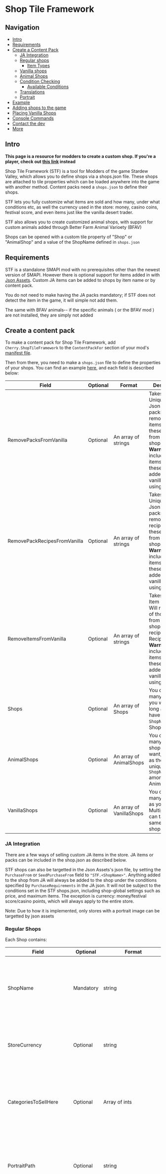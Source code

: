 ﻿# Shop Tile Framework

## Navigation
- [Intro](#intro)
- [Requirements](#requirements)
- [Create a Content Pack](#create-a-content-pack)
    * [JA Integration](#ja-integration)
    * [Regular shops](#regular-shops)
      * [Item Types](#itemtypes)
    * [Vanilla shops](#vanilla-shops)
    * [Animal Shops](#animal-shops)
    * [Condition Checking](#condition-checking)
      * [Available Conditions](#available-conditions)
    * [Translations](#translations)
    * [Portrait](#portrait)
- [Example](#example)
- [Adding shops to the game](#adding-shops-to-the-game)
- [Placing Vanilla Shops](#placing-vanilla-shops)
- [Console Commands](#console-commands)
- [Contact the dev](#contact-the-dev)
- [More](#more)

## Intro

**This page is a resource for modders to create a custom shop. If you're a player, check out [this link](https://www.nexusmods.com/stardewvalley/mods/5005) instead**

Shop Tile Framework (STF) is a tool for Modders of the game Stardew Valley, which allows you to define shops via a shops.json file. These shops are attached to tile properties which can be loaded anywhere into the game with another method. Content packs need a `shops.json` to define their shops.

STF lets you fully customize what items are sold and how many, under what conditions etc, as well the currency used in the store: money, casino coins, festival score, and even items just like the vanilla desert trader.

STF also allows you to create customized animal shops, with support for custom animals added through Better Farm Animal Varioety (BFAV) 

Shops can be opened with a custom tile property of "Shop" or "AnimalShop" and a value of the ShopName defined in `shops.json`

## Requirements
STF is a standalone SMAPI mod with no prerequisites other than the newest version of SMAPI. However there is optional support for items added in with [Json Assets](https://www.nexusmods.com/stardewvalley/mods/1720). Custom JA items can be added to shops by item name or by content pack.

You do not need to make having the JA packs mandatory; if STF does not detect the item in the game, it will simple not add them.

The same with BFAV animals-- if the specific animals ( or the BFAV mod ) are not installed, they are simply not added

## Create a content pack
To make a content pack for Shop Tile Framework, add `Cherry.ShopTileFramework` to the `ContentPackFor` section of your mod's [manifest file](https://stardewvalleywiki.com/Modding:Modder_Guide/APIs/Manifest).

Then from there, you need to make a `shops.json` file to define the properties of your shops. You can find an example [here](#adding-shops-to-the-game), and each field is described below:

Field | Optional | Format | Description
------------ | ------------- | ------------- | -------------
RemovePacksFromVanilla | Optional | An array of strings | Takes a list of Unique IDs of Json Asset packs. Will remove all items from these packs from vanilla shops. **Warning:** This includes any items from these packs added to vanilla shops using this mod!
RemovePackRecipesFromVanilla | Optional | An array of strings | Takes a list of Unique IDs of Json Asset packs. Will remove all recipes from these packs from vanilla shops. **Warning:** This includes any items from these packs added to vanilla shops using this mod!
RemoveItemsFromVanilla | Optional | An array of strings | Takes a list of Item names. Will remove all of those items from vanilla shops. For recipes, use "<item name> Recipe" **Warning:** This includes any items from these packs added to vanilla shops using this mod!
Shops | Optional | An array of Shops | You can add as many shops as you want, as long as they have unique `ShopName`among Shops.
AnimalShops | Optional | An array of AnimalShops | You can add as many animal shops as you want, as long as they have unique `ShopName` among AnimalShops.
VanillaShops | Optional | An array of VanillaShops | You can add as many of these as you want. Multiple mods can target the same vanilla shops.

### JA Integration
There are a few ways of selling custom JA items in the store. JA items or packs can be included in the shop.json as described below.

STF shops can also be targetted in the Json Assets's json file, by setting the `PurchaseFrom` or `SeedPurchaseFrom` field to `"STF.<ShopName>"`. Anything added to the shop from JA will always be added to the shop under the conditions specified by `PurchaseRequirements` in the JA json. It will not be subject to the conditions set in the STF shops.json, including shop-global settings such as price, and maximum items. The exception is currency: money/festival score/casino points, which will always apply to the entire store.

Note: Due to how it is implemented, only stores with a portrait image can be targetted by json assets

### Regular Shops
Each Shop contains:

Field | Optional | Format | Description
------------ | ------------- | ------------- | -------------
ShopName | Mandatory | string | The name of the shop is the value of the tile property used to open this shop in-game. It must be unique among all downloaded mods.
StoreCurrency | Optional | string | The currency this store uses. Defaults to `"Money"` if not specified, but can also be `"festivalScore"` or `"clubCoins"`
CategoriesToSellHere | Optional | Array of ints | The negative numbers for [categories](https://stardewvalleywiki.com/Modding:Object_data#Categories) of items the player can sell at this shop. If not provided, the player can not sell anything at this store
PortraitPath | Optional | string | The relative path to the image used as the portrait for this shop from the content pack's folder. If not provided, no portrait will be drawn
Quote | Optional | string | A quote displayed on the shop menu screen. If not provided, no quote will appear
ShopPrice | Optional | int | Sets the price of every item in the store to this if set.
MaxNumItemsSoldInStore | Optional | int | The number of different items available. If there is more items within all the `ItemStocks` than this number, they will be randomly picked at the beginning of each day so that the total number of items match this. This is how to randomize the stock of the entire store.
DefaultSellPriceMultiplier| Optional | decimal | Defaults to 1. If no ShopPrice or StockPrice is given, item prices default to their sell price. This will be a multiplier on top of that. e.g an Emerald will yield 250g if sold by the player. If this field is set to 2, then Emerald will be sold for 500g if no other price is given. This is a quick way to price large batches of items without individually giving them prices
PriceMultiplierWhen | Optional | Dictionary<decimal,string array> | A dictionary of price multipliers to apply if the conditions are satisfied, with the second field being an array of conditions. The first multiplier to meet conditions will be the one used. 0.5 would be half the price, 2 would be double. More info can be found under [Condition Checking](#condition-checking)
ItemStocks | Mandatory | An array of `ItemStocks` | The items sold at this store. Each `ItemStocks` can contain one or more item of a single type
When | Optional | Array of strings | The conditions for this store to open, checked each time a player interacts with it. More info can be found under [Condition Checking](#condition-checking)
ClosedMessage | Optional | string | The message that displays if a user interacts with the store when conditions are not met. If not set, no message will be displayed.
LocalizedQuote | Optional | Dictionary<string,string> | Translations for the store quote. Refer to [Translations](#translations) for details.
LocalizedClosedMessage | Optional | Dictionary<string,string> | Translations for the closed message. Refer to [Translations](#translations) for details.


An `ItemStock` is used to define a group of properties --things like price, conditions, the number sold-- that is applied to one or more items of a single ItemType. There are three ways to specify items ( ID, Name, or JA Pack) and all three can be used at once in a single item stock. You can have as many ItemStocks as you need

Each ItemStock contains:

Field | Optional | Format | Description
------------ | ------------- | ------------- | -------------
ItemType | Mandatory | string |  Determines what kind of Object this ItemStock contains, necessary to find the right unique items.
IsRecipe | Optional | boolean | Only works for Objects and BigCraftables. If set to true, will sell the recipes instead of the object. Defaults to false. **Warning:** If you specify items that do not have a recipe, the recipe will be sold in the store but the player won't learn the recipe because...well, it doesn't exist.
StockPrice | Optional | int | Sets the price for all items in this ItemStock. Overrides ShopPrice. If neither price fields are given, default item sell prices are used
StockItemCurrency | Optional | string | You can specify an `Object` by name as trading currency. Note: this will charge both the specified item as well as the `StoreCurrency` unless the price is set to 0. These can include JA Objects.
StockCurrencyStack | Optional | int | The number of the `StockItemCurrency` it costs for each item. Defaults to 1
Quality | Optional | int | The quality of the sold items. 0  for normal, 1 for silver, 2 for gold, and 4 for iridium. 3 is not a valid quality.
ItemIDs | Optional | Array of ints | Adds a list of items by their IDS. One or more of `ItemIDs`,`ItemNames` or `JAPacks` is needed in order to add an item.
ItemNames | Optional | Array of strings | Adds a list of items by their internal names. One or more of `ItemIDs`,`ItemNames` or `JAPacks` is needed in order to add an item.
JAPacks | Optional | Array of strings | Adds all items of `ItemType` from the specified JA Packs, identified by their `UniqueID`. Crops and Trees added through `JAPacks` specified with `Object` will sell the products, while `Seed` will sell the seeds/saplings.
FilterSeedsBySeason | Optional | boolean | Only applies to ItemType of Seed for JAPacks. When true, will filter seeds sold to only those that can be planted in the current season. Defaults to true
Stock | Optional | int | How many of each item is available to buy per day. If not set, the stock is unlimited
MaxNumItemsSoldInItemStock | Optional | int | The number of different items available from this ItemStock. If there are more items in this ItemStock than `MaxNumItemsSoldInItemStock` a random set will be picked per day. This is used to randomize the items listed in this `ItemStock`
When | Optional | Array of strings | A condition for the items in this ItemStock to appear. More info can be found under [Condition Checking](#condition-checking) **Warning:** Avoid checks like `t` and `a` as conditions for ItemStocks are only checked at the start of each day, not when the user opens the shop menu. Only use these if you are planning to manually refresh the shop stock through a SMAPI mod.

### ItemTypes
Possible `ItemType` determine which file from the game's `Contents` folder the item data is obtained from.

ItemType | Source | Notes
------------ | ------------- | -------------
"Object" | [`data/ObjectInformation.json`](https://stardewvalleywiki.com/Modding:Object_data) | Contains most objects in the game not covered by the other categories. Note: Rings will be created without errors using the Object category. however this creates an Object version of the rings and it will not be wearable.
"Ring" | [`data/ObjectInformation.json`](https://stardewvalleywiki.com/Modding:Object_data) | While sharing the same data file as most objects, it requires a unique constructor and thus is separate
"BigCraftable" | [`data/BigCraftablesInformation.json`](https://stardewvalleywiki.com/Modding:Big_Craftables_data) | 
"Clothing" | `data/ClothingInformation.json` | This contains all shirts and pants
"Hat" | [`data/hats.json`](https://stardewvalleywiki.com/Modding:Hat_data) |
"Boot" | `data/Boots.json` |
"Furniture" | [`data/Furniture.json`](https://stardewvalleywiki.com/Modding:Furniture_data) |
"Weapon" | [`data/weapons.json`](https://stardewvalleywiki.com/Modding:Weapon_data) |
"Wallpaper" | Maps/walls_and_floors.png | Wallpapers have no name and thus have to be specified by `ItemIDs`
"Floors" | Maps/walls_and_floors.png | Floors have no name and thus have to be specified by `ItemIDs`
"Seed" | JA Packs Only | Use this ItemType if adding custom crops through `JAPacks` and you want the seeds/saplings instead of the produce

### Vanilla Shops
Using the VanillaShops section allows you to add to, or completely replace vanilla item shops. It has similar fields to custom item shops.

Multiple mods can edit the same vanilla store. Each mod's stocks will be calculated independently of each other and not affected by fields such as `MaxNumItemsSoldInStore` from other mods, and added to the vanilla stock this way.

Note that the shop-global fields used by custom ItemShops here will only affect the items added by the content pack adding it, and won't affect items added by other mods or the vanilla stock

Field | Optional | Format | Description
------------ | ------------- | ------------- | -------------
ShopName | Mandatory | string | The vanilla store this stock is targetting. Valid options are: `PierreShop`, `JojaShop`, `RobinShop`, `ClintShop`, `MarlonShop`, `MarnieShop`, `TravellingMerchant`, `HarveyShop`, `SandyShop`, `DesertTrader`, `KrobusShop`, `DwarfShop`, `GusShop`, `QiShop`, `WillyShop`, `HatMouse`
ReplaceInsteadOfAdd | Optional | boolean | Defaults to false. If true, the original vanilla stock will be removed.
AddStockAboveVanilla | Optional | boolean | Defaults to false. If true, the custom stock will be added at the top of the shop menu rather than the bottom. This will affect all custom stocks for this vanilla shop, not just the current mod's
ShopPrice | Optional | int | Sets the price of every item added to the store from this content pack
MaxNumItemsSoldInStore | Optional | int | The number of different items available. If there is more items within all the `ItemStocks` than this number, they will be randomly picked at the beginning of each day so that the total number of items match this. This is how to randomize the stock of all items added from this content pack.
DefaultSellPriceMultiplier| Optional | decimal | Defaults to 1. If no ShopPrice or StockPrice is given, item prices default to their sell price. This will be a multiplier on top of that. e.g an Emerald will yield 250g if sold by the player. If this field is set to 2, then Emerald will be sold for 500g if no other price is given. This is a quick way to price large batches of items without individually giving them prices
PriceMultiplierWhen | Optional | A dictionary of price multipliers to apply if the conditions are satisfied, with the second field being an array of conditions. The first multiplier to meet conditions will be the one used. 0.5 would be half the price, 2 would be double. More info can be found under [Condition Checking](#condition-checking)
ItemStocks | Mandatory | An array of `ItemStocks` | The items sold at this store. Each `ItemStocks` can contain one or more item of a single type. Identical to those in ItemShops

### Animal Shops

Field | Optional | Format | Description
------------ | ------------- | ------------- | -------------
ShopName | Mandatory | string | The name of the shop is the value of the tile property used to open this shop in-game. It must be unique among all downloaded mods.
AnimalStock | Mandatory | array of strings | A list of animals by name that are sold at this shop. For custom BFAV animals, this is what you would find under the animal's "category". Currently only supports BFAV animals added to Marnie's store
ExcludeFromMarnies | Optional | array of strings | A list of animals to remove from Marnie's shop. This is a way to have the animal exclusively sold by your custom shop
When | Optional | Array of strings | The conditions for this store to open, checked each time a player interacts with it. More info can be found under [Condition Checking](#condition-checking)
ClosedMessage | Optional | string | The message that displays if a user interacts with the store when conditions are not met. If not set, no message will be displayed.
LocalizedClosedMessage | Optional | Dictionary<string,string> | Translations for the closed message. Refer to [Translations](#translations) for details.

### Condition Checking
All `When` fields used for various condition checking uses vanilla event preconditions as well as several custom ones. `When` conditions can be used to determine conditions for a shop opening ( such as hours, or when an NPC is nearby ) as well as for setting conditions for ItemStocks to be added to stores or not when stocks are refreshed.

`When` takes an array of strings. Each String can be a full list of conditions that must ALL be met seperated by `/` values just like vanilla event conditions.

You can check the opposite of any condition by putting a `!` in front of it. For example `!f Linus 2500` would return true only if the player was NOT at 2500FP/10 hearts with Linus

**Note:** For ItemStock condition checks, they are only checked at the beginning of each day! Avoid checks that don't make sense at the beginning of the day, such as store hours or checking for if an NPC is on the map

When multiple fields are provided, the condition will work if _any_ of the strings return a true. Here's an example of a shop that has different opening hours based on season:
```js
{
  "Shops": [
    {
      "ShopName": "MyShop",
      "ItemStocks": [
        {
          "ItemType": "Object",
          "ItemNames": [
            "Parsnip"
          ]
        }
      ],
      "When": [
        "!z spring/t 600 1000", //open if it's `During Spring` AND `The time is between 6AM to 10AM`
        //OR
        "f Linus 1000/w rainy/z spring" //opens if `Player has at least 1000 friendship points with Linus' AND 'It is rainy` AND `It's not Spring`,
        //OR
        "f Linus 2500" //opens if `Player has at least 2500 friendship points with Linus`
      ],
      "ClosedMessage": "This shop is closed."
    }
  ]
}
```
#### Available Conditions

The condition checking system is provided by Expanded Preconditions Utility, and you can see a list of its available conditions at the [README](https://github.com/ChroniclerCherry/stardew-valley-mods/blob/Develop/ExpandedPreconditionsUtility/README.md)

##### Some useful vanilla preconditions of note ( taken directly from the Wiki ):

Syntax | Description
------------- | -------------
`r <number>` | A random probability check, where `number` is the probability between 0 and 1 (e.g. 0.2 for 20% chance).
`t <min time> <max time>` | Current time is between between the specified times. Can range from 600 to 2600.
`d <day of week>` | Today is not one of the specified days (may specify multiple days). Valid values: Mon, Tue, Wed, Thu, Fri, Sat, Sun.
`y <year>` | If `year` is 1, must be in the first year. Otherwise, year must be at least this value.
`z <season>` | Current season is not `season`. ( Tip: To specify that it _is_ `season`, use `!z <season>` instead )
`e <event ID>` | Current player has seen the specified event (may contain multiple event IDs).
`p <name>` | Specified NPC is in the current player's location. ( useful for having your shop open only when the NPC is near the shop, without specifying every tile )
`f <name> <number>` | Current player has at least `number` friendship points with the `name` NPC. Can specify multiple name and number pairs, in which case the player must meet all of them.

### Translations
Each store has localization fields that can be used to translate the message displayed when closed, or the shop quote. To add a translation, use the language code as the key and then the translation as the value. for example:
```js
    "LocalizedQuote": { "zh": "你好，世界" },
    "LocalizedClosedMessage": { "zh": "再见" }
```

The available language codes supported by the game are `zh` (Chinese), `fr` (French), `de` (German), `hu`(Hungarian), `it` (Italian), `ja` (Japanese), `ko`(Korean), `pt` Portuguese, `ru` (Russian), `es` (Spanish), and `tr` (Turkish).

Any languages not provided will default to english

### Portrait
Similar to content patcher, the shop portrait can be made seasonal by adding the season to the end of the file name. For example, you have a portrait for your shop in `assets/Bob.png`. To make the portrait different during the Summer, you'd add the summer portrait to the same folder but name it `Bob_summer.png`

```
YourMod
    manifest.json
    shops.json
    assets
        Bob.png
        Bob_summer.png
```

The result would be for spring, fall, and winter, `Bob.png` will be the portrait used, but during summer, `Bob_summer.png` will be used instead

## Example
There is a full template found [here](https://github.com/ChroniclerCherry/stardew-valley-mods/blob/master/ShopTileFramework/TEMPLATE.md)

The below example still works but is outdated in that it's missing newer features
Example shops.json:
```js
{
  "Shops": [
    {
      "ShopName": "MyShop",
      "StoreCurrency": "festivalScore", //uses festival score as the currency for the whole shop
      "CategoriesToSellHere": [ //player can sell Forage and Vegetables to this store
        -81, 
        -75
      ],
      "PortraitPath": "assets/Portrait.png",
      "Quote": "This is a store!", 
      "ShopPrice": 80,
      "MaxNumItemsSoldInStore": 30, //if all items total over 30, a random 30 will be picked each day
      "ItemStocks": [
        {
          "ItemType": "Clothing",
          "StockItemCurrency": "Parsnip", //This Itemstock charges Parsnips
          "StockCurrencyStack": 5, //and it takes 5 parsnips each time
          "StockPrice": 0, //This ItemStock doesn't charge any currency (festival score for this shop)
          "JAPacks": [
            "missy.shirtsja"
          ],
          "Stock": 4,
          "MaxNumItemsSoldInItemStock": 5, //if there's more than 5 items total in this Item stock, a random 5 will be picked each day
          "When": [ 
            "f Haley 1500/z winter", //only sell this ItemStock if the player has 1500 friendship points/6 hearts and it's not winter
            "f Emily 1500/z spring/z summer/z fall", //or if you have 1500 friendship points with Emily during the winter
          ]
        },
        {
          "ItemType": "Clothing",
          "StockPrice": 500,
          "ItemIDs": [
            5,
            10,
            1015
          ],
          "ItemNames": [
            "Prismatic Shirt",
            "Prismatic Pants"
          ],
          "Stock": 4,
          "MaxNumItemsSoldInItemStock": 5
        }
      ],
      "When": [ //only open the store from 8AM to 6PM
        "t 800 1800"
      ],
      "ClosedMessage": "This store is open daily from 8AM to 6PM" //the message displayed if the store is closed
    }
  ],
"AnimalShops":[
{
	"ShopName":"MyAnimalShop",
	"AnimalStock":["Chicken","Fennec Fox","Phoenix","Raccoon", "Quail", "Warthog"],
	"ExcludeFromMarnies":["Chicken","Fennec Fox","Phoenix","Raccoon", "Quail", "Warthog"] //don't sell these animals at Marnie's anymore
	},
  ],
}
```

And the manifest:
```json
{
  "Name": "A store mod",
  "Author": "your name",
  "Version": "1.0.0",
  "Description": "One or two sentences about the mod.",
  "UniqueID": "YourName.YourProjectName",
  "MinimumApiVersion": "3.0.0",
  "UpdateKeys": [],
  "ContentPackFor": {
    "UniqueID": "Cherry.ShopTileFramework"
  }
}
```

## Adding shops to the game

The regular shop defined in the above json can be opened by clicking on a tile with the following properties on the **Buildings** layer ( With the property being `Shop` and the property value being your ShopName:

![Example tile properties](https://i.gyazo.com/20d6645d35c72a61977c5d2e900ae182.png)

Animal shops are similar, just with an AnimalShop property:

![Example AnimalShop tile property](https://i.gyazo.com/9b3b0a69506dbf3a1fb6824cf5c1c382.png)

The empty `Action` Property is optional; it just changes the appearance of the game cursor when hovering over a shop to make it clear that it is interactable. These tile properties can be loaded into the game with any other method usually used to load in maps. Content Patcher, TMXL, or SMAPI mods can all add the property along with the shop itself. More info about modding maps can be found [here](https://stardewvalleywiki.com/Modding:Maps)

## Placing Vanilla Shops

Vanilla shops can be called the same way as custom Shops: With a `Shop` tile property and the corresponding `ShopName`.
Note that these shop tiles do not check for conditions and will always bring up the menu when clicked, and override any custom shops that use the same `Shopname` ( so please don't prefix your modded shops with Vanilla! )

ShopName | Description
------------ | -------------
Vanilla!PierreShop | Pierre's store
Vanilla!JojaShop | The Joja store
Vanilla!RobinShop | Robin's supplies store
Vanilla!RobinBuildingsShop | The carpenter building menu
Vanilla!ClintShop | Clint's supplies store
Vanilla!ClintToolUpgrades | Clint's tool upgrades store
Vanilla!MarlonShop | The Adventurer's Guild store
Vanilla!AdventureRecovery | The Adventurer's Guild's store for recovering lost items
Vanilla!MarnieShop | Marnie's supplies store
Vanilla!HarveyShop | The hospital store
Vanilla!SandyShop | Sandy's store
Vanilla!DesertTrader | The desert trader's store
Vanilla!KrobusShop | The sewer's store
Vanilla!DwarfShop | The dwarf's store
Vanilla!GusShop | The Saloon's store
Vanilla!WillyShop | The fish store
Vanilla!QiShop | The casino store
Vanilla!IceCreamStand | The Ice-cream stand
Vanilla!WizardBuildings | The Wizard's buildings menu
Vanilla!MarnieAnimalShop | The animal purchase menu
Vanilla!ClintGeodes | Opening Geodes menu

Example:

![This will open the animal purchasing menu](https://i.gyazo.com/b4fbcdd09772f0f556f41f56de299f57.png)

## Console Commands

A few console commands are added to SMAPI in order to help with debugging. Type `help` in the console to get a full list of available commands. None of these work for the vanilla shops

Command | Description
------------ | -------------
 `open_shop <ShopName>` | Will open up the shop with the specified `ShopName`. Useful for testing without adding in a tile property / needing to go to the shop location
 `open_animal_shop <ShopName>` | Will open up the animal shop with the specified `ShopName`. Useful for testing without adding in a tile property / needing to go to the shop location
 `reset_shop <ShopName>` | Will reset the stock of the specified `ShopName`, which usually happens at the start of each day. Useful for checking that your conditions are applying / stock is randomizing as you'd like'
 `list_shops` | Lists all of the `ShopName`s registered with Shop Tile Framework
 `STFConditions <s: conditional string>` | Will run the given string through the conditions system and resolve to true or false
## Contact The Dev
If you need to find me, the following methods are your best bets:
- Bug reports can be made by submitting an issue on this repositiory, or use the [bugs tab](https://www.nexusmods.com/stardewvalley/mods/5005?tab=bugs) on the Nexus mod page. Please provide a [log](https://smapi.io/log/) with all bug reports and as much information about the circumstances of the bug as possible.
- Suggestions should be submitted through an issue on this repository
- If you have questions that aren't answered here or requires clarification, you can DM me on discord at `Chronicler#9318`

## More
* [Find a full template of the shops.json as an example here](TEMPLATE.md)
* [Find examples and explanations of more complex conditions here](CONDITIONS.md)

